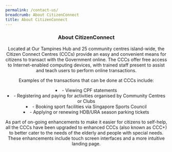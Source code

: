 ```yaml
---
permalink: /contact-us/
breadcrumb: About CitizenConnect
title: About CitizenConnect
---
```

<div align="center">
  <h3>About CitizenConnect</h3>
<p>Located at Our Tampines Hub and 25 community centres island-wide, the Citizen Connect Centres (CCCs) provide an easy and convenient means for citizens to transact with the Government online. The CCCs offer free access to Internet-enabled computing devices, with trained staff present to assist and teach users to perform online transactions.</p>

<p>Examples of the transactions that can be done at CCCs include:<p>

<li>- Viewing CPF statements</li>
<li>- Registering and paying for activities organised by Community Centres or Clubs</li>
<li>- Booking sport facilities via Singapore Sports Council</li>
<li>- Applying or renewing HDB/URA season parking tickets</li>

<p>As part of on-going enhancements to make it easier for citizens to self-help, all the CCCs have been upgraded to enhanced CCCs (also known as CCC+) to better cater to the needs of the elderly and people with special needs. These enhancements include touch screen interfaces and a more intuitive landing page.</p>
</div>
